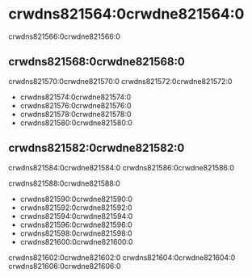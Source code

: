 # crwdns821564:0crwdne821564:0

<p class="description">crwdns821566:0crwdne821566:0</p>

## crwdns821568:0crwdne821568:0

crwdns821570:0crwdne821570:0 crwdns821572:0crwdne821572:0

- crwdns821574:0crwdne821574:0
- crwdns821576:0crwdne821576:0
- crwdns821578:0crwdne821578:0
- crwdns821580:0crwdne821580:0

## crwdns821582:0crwdne821582:0

crwdns821584:0crwdne821584:0 crwdns821586:0crwdne821586:0

crwdns821588:0crwdne821588:0

- crwdns821590:0crwdne821590:0
- crwdns821592:0crwdne821592:0
- crwdns821594:0crwdne821594:0
- crwdns821596:0crwdne821596:0
- crwdns821598:0crwdne821598:0
- crwdns821600:0crwdne821600:0

crwdns821602:0crwdne821602:0 crwdns821604:0crwdne821604:0 crwdns821606:0crwdne821606:0